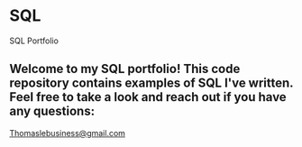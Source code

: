 # SQL
SQL Portfolio 

## Welcome to my SQL portfolio! This code repository contains examples of SQL I've written. Feel free to take a look and reach out if you have any questions: 
Thomaslebusiness@gmail.com
